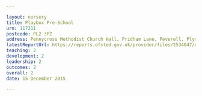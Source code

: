 ```yaml
---

layout: nursery
title: Playbox Pre-School
urn: 117211
postcode: PL2 3PZ
address: Pennycross Methodist Church Hall, Pridham Lane, Peverell, Plymouth, Devon, PL2 3PZ
latestReportUrl: https://reports.ofsted.gov.uk/provider/files/2534047/urn/117211.pdf
teaching: 2
development: 2
leadership: 2
outcomes: 2
overall: 2
date: 15 December 2015

---
```

